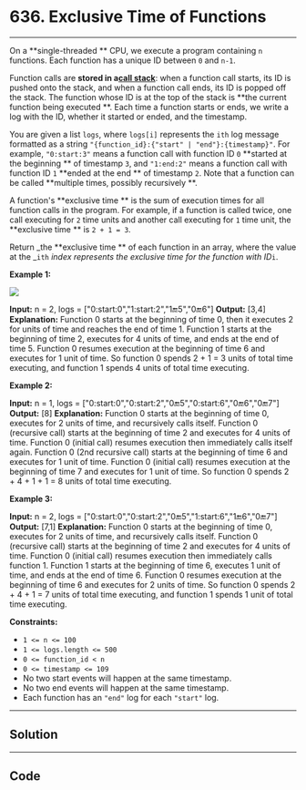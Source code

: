 # 636. Exclusive Time of Functions

---

On a **single-threaded ** CPU, we execute a program containing `n` functions. Each function has a unique ID between `0` and `n-1`.

Function calls are **stored in a[call stack](https://en.wikipedia.org/wiki/Call_stack)**: when a function call starts, its ID is pushed onto the stack, and when a function call ends, its ID is popped off the stack. The function whose ID is at the top of the stack is **the current function being executed **. Each time a function starts or ends, we write a log with the ID, whether it started or ended, and the timestamp.

You are given a list `logs`, where `logs[i]` represents the `ith` log message formatted as a string `"{function_id}:{"start" | "end"}:{timestamp}"`. For example, `"0:start:3"` means a function call with function ID `0` **started at the beginning ** of timestamp `3`, and `"1:end:2"` means a function call with function ID `1` **ended at the end ** of timestamp `2`. Note that a function can be called **multiple times, possibly recursively **.

A function's **exclusive time ** is the sum of execution times for all function calls in the program. For example, if a function is called twice, one call executing for `2` time units and another call executing for `1` time unit, the **exclusive time ** is `2 + 1 = 3`.

Return _the **exclusive time ** of each function in an array, where the value at the _`ith` _index represents the exclusive time for the function with ID_`i`.

 

**Example 1:**

![](https://assets.leetcode.com/uploads/2019/04/05/diag1b.png)


**Input:** n = 2, logs = ["0:start:0","1:start:2","1:end:5","0:end:6"]
**Output:** [3,4]
**Explanation:**
Function 0 starts at the beginning of time 0, then it executes 2 for units of time and reaches the end of time 1.
Function 1 starts at the beginning of time 2, executes for 4 units of time, and ends at the end of time 5.
Function 0 resumes execution at the beginning of time 6 and executes for 1 unit of time.
So function 0 spends 2 + 1 = 3 units of total time executing, and function 1 spends 4 units of total time executing.


**Example 2:**


**Input:** n = 1, logs = ["0:start:0","0:start:2","0:end:5","0:start:6","0:end:6","0:end:7"]
**Output:** [8]
**Explanation:**
Function 0 starts at the beginning of time 0, executes for 2 units of time, and recursively calls itself.
Function 0 (recursive call) starts at the beginning of time 2 and executes for 4 units of time.
Function 0 (initial call) resumes execution then immediately calls itself again.
Function 0 (2nd recursive call) starts at the beginning of time 6 and executes for 1 unit of time.
Function 0 (initial call) resumes execution at the beginning of time 7 and executes for 1 unit of time.
So function 0 spends 2 + 4 + 1 + 1 = 8 units of total time executing.


**Example 3:**


**Input:** n = 2, logs = ["0:start:0","0:start:2","0:end:5","1:start:6","1:end:6","0:end:7"]
**Output:** [7,1]
**Explanation:**
Function 0 starts at the beginning of time 0, executes for 2 units of time, and recursively calls itself.
Function 0 (recursive call) starts at the beginning of time 2 and executes for 4 units of time.
Function 0 (initial call) resumes execution then immediately calls function 1.
Function 1 starts at the beginning of time 6, executes 1 unit of time, and ends at the end of time 6.
Function 0 resumes execution at the beginning of time 6 and executes for 2 units of time.
So function 0 spends 2 + 4 + 1 = 7 units of total time executing, and function 1 spends 1 unit of total time executing.


 

**Constraints:**

  * `1 <= n <= 100`
  * `1 <= logs.length <= 500`
  * `0 <= function_id < n`
  * `0 <= timestamp <= 109`
  * No two start events will happen at the same timestamp.
  * No two end events will happen at the same timestamp.
  * Each function has an `"end"` log for each `"start"` log.

---

## Solution



---

## Code
```python


```